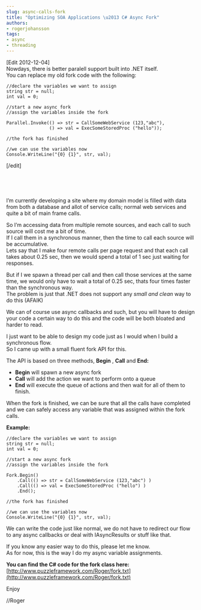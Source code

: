 ```yaml
---
slug: async-calls-fork
title: "Optimizing SOA Applications \u2013 C# Async Fork"
authors:
- rogerjohansson
tags:
- async
- threading
---
```

\[Edit 2012-12-04\]  
Nowdays, there is better paralell support built into .NET itself.  
You can replace my old fork code with the following:

<!-- truncate -->

    //declare the variables we want to assign
    string str = null;
    int val = 0;

    //start a new async fork
    //assign the variables inside the fork 

    Parallel.Invoke(() => str = CallSomeWebService (123,"abc"),
                    () => val = ExecSomeStoredProc ("hello"));

    //the fork has finished 

    //we can use the variables now
    Console.WriteLine("{0} {1}", str, val);

\[/edit\]

 

 

I’m currently developing a site where my domain model is filled with data from both a database and allot of service calls; normal web services and quite a bit of main frame calls.

So I’m accessing data from multiple remote sources, and each call to such source will cost me a bit of time.  
If I call them in a synchronous manner, then the time to call each source will be accumulative.  
Lets say that I make four remote calls per page request and that each call takes about 0.25 sec, then we would spend a total of 1 sec just waiting for responses.

But if I we spawn a thread per call and then call those services at the same time, we would only have to wait a total of 0.25 sec, thats four times faster than the synchronous way.  
The problem is just that .NET does not support any *small and clean* way to do this (AFAIK)

We can of course use async callbacks and such, but you will have to design your code a certain way to do this and the code will be both bloated and harder to read.

I just want to be able to design my code just as I would when I build a synchronous flow.  
So I came up with a small fluent fork API for this.

The API is based on three methods, **Begin** , **Call** and **End:**

- **Begin** will spawn a new async fork
- **Call** will add the action we want to perform onto a queue
- **End** will execute the queue of actions and then wait for all of them to finish.

When the fork is finished, we can be sure that all the calls have completed and we can safely access any variable that was assigned within the fork calls.

**Example:**

    //declare the variables we want to assign
    string str = null;
    int val = 0;

    //start a new async fork
    //assign the variables inside the fork 

    Fork.Begin()
        .Call(() => str = CallSomeWebService (123,"abc") )
        .Call(() => val = ExecSomeStoredProc ("hello") )
        .End(); 

    //the fork has finished 

    //we can use the variables now
    Console.WriteLine("{0} {1}", str, val);

We can write the code just like normal, we do not have to redirect our flow to any async callbacks or deal with IAsyncResults or stuff like that.

If you know any easier way to do this, please let me know.  
As for now, this is the way I do my async variable assignments.

**You can find the C# code for the fork class here:**  
[http://www.puzzleframework.com/Roger/fork.txt](http://www.puzzleframework.com/Roger/fork.txt)

Enjoy

//Roger
